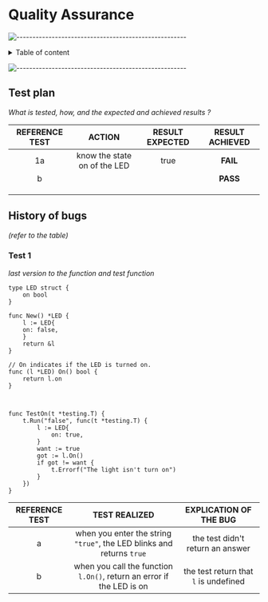 # Quality Assurance

![-----------------------------------------------------](https://raw.githubusercontent.com/andreasbm/readme/master/assets/lines/rainbow.png)

<details>
<summary>Table of content</summary>

- [Quality Assurance](#quality-assurance)
	- [Test plan](#test-plan)
	- [History of bugs](#history-of-bugs)
		- [Test 1](#test-1)

</details>

![-----------------------------------------------------](https://raw.githubusercontent.com/andreasbm/readme/master/assets/lines/rainbow.png)

## Test plan

*What is tested, how, and the expected and achieved results ?*

| REFERENCE TEST | ACTION | RESULT EXPECTED | RESULT ACHIEVED |
| :-: | :-: | :-: | :-: |
| 1a | know the state on of the LED | true | **FAIL** |
| b |  |  | **PASS** |
|  |  |  |  |
|  |  |  |  |
|  |  |  |  |

## History of bugs

*(refer to the table)*

### Test 1

*last version to the function and test function*

	type LED struct {
		on bool
	}

	func New() *LED {
		l := LED{
		on: false,
		}
		return &l
	}

	// On indicates if the LED is turned on.
	func (l *LED) On() bool {
		return l.on
	}



	func TestOn(t *testing.T) {
		t.Run("false", func(t *testing.T) {
			l := LED{
				on: true,
			}
			want := true
			got := l.On()
			if got != want {
				t.Errorf("The light isn't turn on")
			}
		})
	}

| REFERENCE TEST | TEST REALIZED | EXPLICATION OF THE BUG |
| :-: | :-: | :-: |
| a | when you enter the string `"true"`, the LED blinks and returns `true` | the test didn't return an answer |
| b | when you call the function `l.On()`, return an error if the LED is on | the test return that `l` is undefined |
